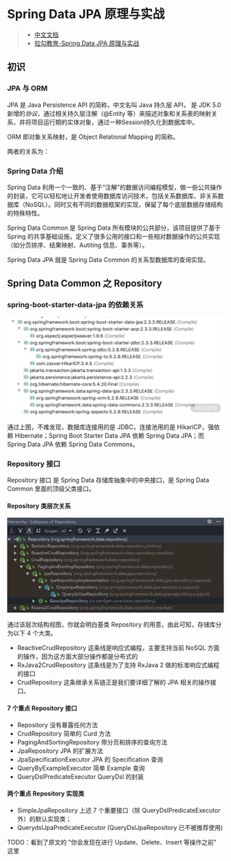 # Spring Data JPA 原理与实战

> - [中文文档](https://www.docs4dev.com/docs/zh/spring-data-jpa/2.1.5.RELEASE/reference)  
> - [拉勾教育-Spring Data JPA 原理与实战](https://kaiwu.lagou.com/course/courseInfo.htm?courseId=490#/content?courseId=490)

## 初识

### JPA 与 ORM

JPA 是 Java Persistence API 的简称，中文名叫 Java 持久层 API， 是 JDK 5.0 新增的*协议*，通过相关持久层注解（@Entity 等）来描述对象和关系表的映射关系，并将项目运行期的实体对象，通过一种Session持久化到数据库中。

ORM 即对象关系映射，是 Object Relational Mapping 的简称。

两者的关系为：

### Spring Data 介绍

Spring Data 利用一个一致的、基于“注解”的数据访问编程模型，做一些公共操作的封装，它可以轻松地让开发者使用数据库访问技术，包括关系数据库、非关系数据库（NoSQL）。同时又有不同的数据框架的实现，保留了每个底层数据存储结构的特殊特性。

Spring Data Common 是 Spring Data 所有模块的公共部分，该项目提供了基于 Spring 的共享基础设施，定义了很多公用的接口和一些相对数据操作的公共实现（如分页排序、结果映射、Autiting 信息、事务等）。

Spring Data JPA 就是 Spring Data Common 的关系型数据库的查询实现。

## Spring Data Common 之 Repository

### spring-boot-starter-data-jpa 的依赖关系

![依赖关系图](./images/spring-data-jpa_dependencies.png)

通过上图，不难发现，数据库连接用的是 JDBC，连接池用的是 HikariCP，强依赖 Hibernate；Spring Boot Starter Data JPA 依赖 Spring Data JPA；而 Spring Data JPA 依赖 Spring Data Commons。

### Repository 接口

Repository 接口 是 Spring Data 存储库抽象中的中央接口，是 Spring Data Common 里面的顶级父类接口。

#### Repository 类层次关系

![Repository 类层次关系图](./images/repository_hierarchical.png)

通过该层次结构视图，你就会明白基类 Repository 的用意，由此可知，存储库分为以下 4 个大类。

- ReactiveCrudRepository 这条线是响应式编程，主要支持当前 NoSQL 方面的操作，因为这方面大部分操作都是分布式的
- RxJava2CrudRepository 这条线是为了支持 RxJava 2 做的标准响应式编程的接口
- CrudRepository 这条继承关系链正是我们要详细了解的 JPA 相关的操作接口。

#### 7 个重点 Repository 接口

- Repository 没有暴露任何方法
- CrudRepository 简单的 Curd 方法
- PagingAndSortingRepository 带分页和排序的查询方法
- JpaRepository JPA 的扩展方法
- JpaSpecificationExecutor JPA 的 Specification 查询
- QueryByExampleExecutor 简单 Example 查询
- QueryDslPredicateExecutor QueryDsl 的封装

#### 两个重点 Repository 实现类

- SimpleJpaRepository 上述 7 个重要接口（除 QueryDslPredicateExecutor 外）的默认实现类；
- QuerydslJpaPredicateExecutor (QueryDslJpaRepository 已不被推荐使用)

TODO：看到了原文的 "你会发现在进行 Update、Delete、Insert 等操作之前" 这里

